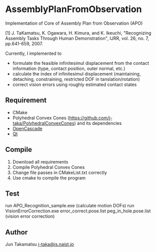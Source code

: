 # AssemblyPlanFromObservation
Implementation of Core of Assembly Plan from Observation (APO)

[1] J. TaKamatsu, K. Ogawara, H. Kimura, and K. Ikeuchi, "Recognizing Assembly Tasks Through Human Demonstration", IJRR, vol. 26, no. 7, pp.641-659, 2007.

Currently, I implemented to 
- formulate the feasible infinitesimul displacement from the contact information (type, contact position, outer normal, etc.)
- calculate the index of infinitesimul displacement (maintaining, detaching, constraining, restricted DOF in tanslation/rotation)
- correct vision errors using roughly estimated contact states

## Requirement
- CMake
- Polyhedral Convex Cones (https://github.com/j-taka/PolyhedralConvexCones) and its dependencies
- [OpenCascade](https://www.opencascade.com/)
- [Qt](https://www.qt.io/)

## Compile
1. Download all requirements
2. Compile Polyhedral Convex Cones
3. Change file passes in CMakeList.txt correctly
4. Use cmake to compile the program

## Test
run APO_Recognition_sample.exe (calculate motion DOFs)
run VisionErrorCorrection.exe error_correct.pose.list peg_in_hole.pose.list (vision error correction)

## Author
Jun Takamatsu j-taka@is.naist.jp
